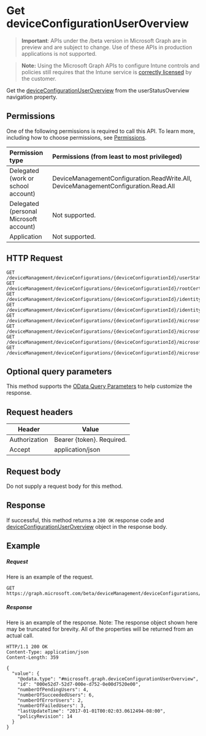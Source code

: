 ﻿# Get deviceConfigurationUserOverview

> **Important**: APIs under the /beta version in Microsoft Graph are in preview and are subject to change. Use of these APIs in production applications is not supported.

> **Note:** Using the Microsoft Graph APIs to configure Intune controls and policies still requires that the Intune service is [correctly licensed](https://go.microsoft.com/fwlink/?linkid=839381) by the customer.

Get the [deviceConfigurationUserOverview](../resources/intune_deviceconfig_deviceconfigurationuseroverview.md) from the userStatusOverview navigation property.
## Permissions
One of the following permissions is required to call this API. To learn more, including how to choose permissions, see [Permissions](../../../concepts/permissions_reference.md).

|Permission type      | Permissions (from least to most privileged)              |
|:--------------------|:---------------------------------------------------------|
|Delegated (work or school account) | DeviceManagementConfiguration.ReadWrite.All, DeviceManagementConfiguration.Read.All    |
|Delegated (personal Microsoft account) | Not supported.    |
|Application | Not supported. |

## HTTP Request
<!-- {
  "blockType": "ignored"
}
-->
```http
GET /deviceManagement/deviceConfigurations/{deviceConfigurationId}/userStatusOverview/
GET /deviceManagement/deviceConfigurations/{deviceConfigurationId}/rootCertificate//userStatusOverview/
GET /deviceManagement/deviceConfigurations/{deviceConfigurationId}/identityCertificate//userStatusOverview/
GET /deviceManagement/deviceConfigurations/{deviceConfigurationId}/identityCertificate//rootCertificate//userStatusOverview/
GET /deviceManagement/deviceConfigurations/{deviceConfigurationId}/microsoft.graph.iosScepCertificateProfile/rootCertificate//userStatusOverview/
GET /deviceManagement/deviceConfigurations/{deviceConfigurationId}/microsoft.graph.macOSScepCertificateProfile/rootCertificate//userStatusOverview/
GET /deviceManagement/deviceConfigurations/{deviceConfigurationId}/microsoft.graph.windows81SCEPCertificateProfile/rootCertificate//userStatusOverview/
GET /deviceManagement/deviceConfigurations/{deviceConfigurationId}/microsoft.graph.windowsPhone81VpnConfiguration/identityCertificate//userStatusOverview/
```

## Optional query parameters
This method supports the [OData Query Parameters](http://developer.microsoft.com/en-us/graph/docs/overview/query_parameters) to help customize the response.
## Request headers
|Header|Value|
|---|---|
|Authorization|Bearer {token}. Required.|
|Accept|application/json|

## Request body
Do not supply a request body for this method.

## Response

If successful, this method returns a `200 OK` response code and [deviceConfigurationUserOverview](../resources/intune_deviceconfig_deviceconfigurationuseroverview.md) object in the response body.

## Example

##### Request

Here is an example of the request.
```http
GET https://graph.microsoft.com/beta/deviceManagement/deviceConfigurations/{deviceConfigurationId}/userStatusOverview/
```

##### Response

Here is an example of the response. Note: The response object shown here may be truncated for brevity. All of the properties will be returned from an actual call.
```http
HTTP/1.1 200 OK
Content-Type: application/json
Content-Length: 359

{
  "value": {
    "@odata.type": "#microsoft.graph.deviceConfigurationUserOverview",
    "id": "000e52d7-52d7-000e-d752-0e00d7520e00",
    "numberOfPendingUsers": 4,
    "numberOfSucceededUsers": 6,
    "numberOfErrorUsers": 2,
    "numberOfFailedUsers": 3,
    "lastUpdateTime": "2017-01-01T00:02:03.0612494-08:00",
    "policyRevision": 14
  }
}
```



